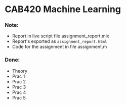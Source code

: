 # CAB420 Machine Learning

### Note:
- Report in live script file assignment_report.mlx
- Report's exported as `assignment_report.html`
- Code for the assignment in file assignment.m

### Done:
- Theory
- Prac 1
- Prac 2
- Prac 3
- Prac 4
- Prac 5 